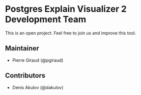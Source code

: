 # Postgres Explain Visualizer 2 Development Team

This is an open project. Feel free to join us and improve this tool.

## Maintainer

- Pierre Giraud (@pgiraud)

## Contributors

- Denis Akulov (@dakulov)
